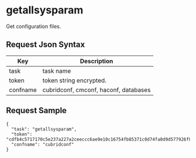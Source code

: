 # getallsysparam

Get configuration files.

## Request Json Syntax

| **Key** | **Description** |
| --- | --- |
| task | task name |
| token | token string encrypted. |
| confname | cubridconf, cmconf, haconf, databases |

## Request Sample

```
{
  "task": "getallsysparam",
  "token": "cdfb4c5717170c5e237a227a2ceeccc6ae9e10c16754fb85371c0d74fa0d9d577926f07dd201b6aa",
  "confname": "cubridconf"
}
```
